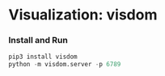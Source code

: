 # Visualization: visdom

### Install and Run
```Python
pip3 install visdom
python -m visdom.server -p 6789
```

